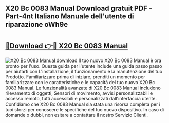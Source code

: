 ## X20 Bc 0083 Manual Download gratuit PDF - Part-4nt Italiano Manuale dell'utente di riparazione oWh9e

# <h2><a href="http://dfbmum.blite.top/?on=X20+Bc+0083+Manual">🔗Download 👉🔴 X20 Bc 0083 Manual</a></h2>

[![X20 Bc 0083 Manual download](https://i.imgur.com/lujVjoI.png)](http://dfbmum.blite.top/?on=X20+Bc+0083+Manual)
Il tuo nuovo X20 Bc 0083 Manual è ora pronto per l'uso. Questa guida per l'utente include una guida passo passo per aiutarti con L'installazione, il funzionamento e la manutenzione del tuo Prodotto. Familiarizzare prima di iniziare, prenditi un momento per familiarizzare con le caratteristiche e le capacità del tuo nuovo X20 Bc 0083 Manual. Le funzionalità avanzate di X20 Bc 0083 Manual includono rilevamento di oggetti, Sensori di movimento, avvisi personalizzabili e accesso remoto, tutti accessibili e personalizzati dall'interfaccia utente. Confidiamo che X20 Bc 0083 Manual sia stata una risorsa completa per i tuoi sforzi per conoscere le specifiche del tuo nuovo dispositivo. In caso di domande o dubbi, non esitare a contattare il nostro Servizio Clienti.
